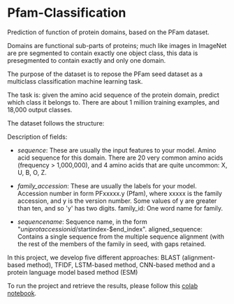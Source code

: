 # Pfam-Classification
Prediction of function of protein domains, based on the PFam dataset.

Domains are functional sub-parts of proteins; much like images in ImageNet are pre segmented to
contain exactly one object class, this data is presegmented to contain exactly and only one
domain.

The purpose of the dataset is to repose the PFam seed dataset as a multiclass classification
machine learning task.

The task is: given the amino acid sequence of the protein domain, predict which class it belongs
to. There are about 1 million training examples, and 18,000 output classes.

The dataset follows the structure:

Description of fields:

- *sequence*: These are usually the input features to your model. Amino acid sequence for this domain.
There are 20 very common amino acids (frequency > 1,000,000), and 4 amino acids that are quite
uncommon: X, U, B, O, Z.

- *family_accession*: These are usually the labels for your model. Accession number in form PFxxxxx.y
(Pfam), where xxxxx is the family accession, and y is the version number.
Some values of y are greater than ten, and so 'y' has two digits.
family_id: One word name for family.

- *sequencename*: Sequence name, in the form "$uniprotaccessionid/$startindex-$end_index".
aligned_sequence: Contains a single sequence from the multiple sequence alignment (with the rest of the members of
the family in seed, with gaps retained.

In this project, we develop five different approaches: BLAST (alignment-based method), TFIDF, LSTM-based method, CNN-based method and a protein language model based method (ESM)

To run the project and retrieve the results, please follow this [colab notebook](https://colab.research.google.com/drive/126pLNqShG515j9VmEMJohU6SVa2WEvZw?usp=sharing).
